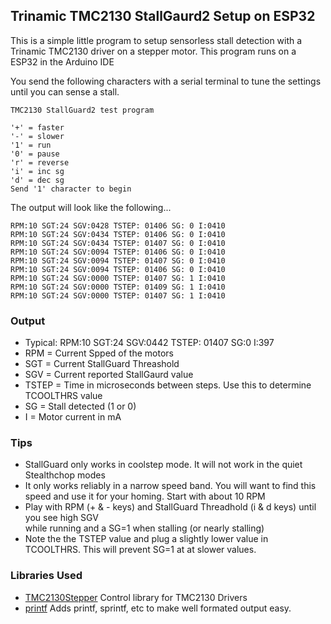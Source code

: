 ## Trinamic TMC2130 StallGaurd2 Setup on ESP32

This is a simple little program to setup sensorless stall detection with a Trinamic TMC2130 driver on a stepper motor. This program runs on a ESP32 in the Arduino IDE

You send the following characters with a serial terminal to tune the settings until you can sense a stall.

```TMC2130 StallGuard2 test program
TMC2130 StallGuard2 test program

'+' = faster
'-' = slower
'1' = run
'0' = pause
'r' = reverse
'i' = inc sg
'd' = dec sg
Send '1' character to begin
```

The output will look like the following...

```RPM:10 SGT:24 SGV:0428 TSTEP: 01407 SG: 0 I:0410 
RPM:10 SGT:24 SGV:0428 TSTEP: 01406 SG: 0 I:0410 
RPM:10 SGT:24 SGV:0434 TSTEP: 01406 SG: 0 I:0410 
RPM:10 SGT:24 SGV:0434 TSTEP: 01407 SG: 0 I:0410 
RPM:10 SGT:24 SGV:0094 TSTEP: 01406 SG: 0 I:0410 
RPM:10 SGT:24 SGV:0094 TSTEP: 01407 SG: 0 I:0410 
RPM:10 SGT:24 SGV:0094 TSTEP: 01406 SG: 0 I:0410 
RPM:10 SGT:24 SGV:0000 TSTEP: 01407 SG: 1 I:0410 
RPM:10 SGT:24 SGV:0000 TSTEP: 01409 SG: 1 I:0410 
RPM:10 SGT:24 SGV:0000 TSTEP: 01407 SG: 1 I:0410
```

 ### Output

 * Typical: RPM:10 SGT:24 SGV:0442 TSTEP: 01407 SG:0 I:397
 * RPM = Current Spped of the motors
 * SGT = Current StallGuard Threashold
 * SGV = Current reported StallGaurd value
 * TSTEP = Time in microseconds between steps. Use this to determine TCOOLTHRS value
 * SG = Stall detected (1 or 0)
 * I = Motor current in mA 

### Tips

* StallGuard only works in coolstep mode. It will not work in the quiet Stealthchop modes
* It only works reliably in a narrow speed band. You will want to find this speed and 
use it for your homing. Start with about 10 RPM
* Play with RPM (+ & - keys) and StallGuard Threadhold (i & d keys) until you see high SGV  
while running and a SG=1 when stalling (or nearly stalling)
* Note the the TSTEP value and plug a slightly lower value in TCOOLTHRS. This will prevent SG=1 at at slower values.

### Libraries Used

* [TMC2130Stepper](https://github.com/teemuatlut/TMC2130Stepper) Control library for TMC2130 Drivers
* [printf](https://github.com/mpaland/printf) Adds printf, sprintf, etc to make well formated output easy.
